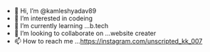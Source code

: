 - 👋 Hi, I’m @kamleshyadav89
- 👀 I’m interested in codeing
- 🌱 I’m currently learning ...b.tech
- 💞️ I’m looking to collaborate on ...website creater
- 📫 How to reach me ...https://instagram.com/unscripted_kk_007
  

<!---
kamleshyadav89/kamleshyadav89 is a ✨ special ✨ repository because its `README.md` (this file) appears on your GitHub profile.
You can click the Preview link to take a look at your changes.
--->

